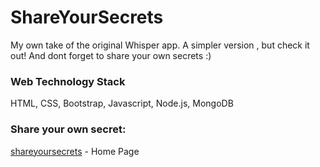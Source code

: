 # ShareYourSecrets

My own take of the original Whisper app. A simpler version , but check it out! And dont forget to share your own secrets :) 

### Web Technology Stack
HTML, CSS, Bootstrap, Javascript, Node.js, MongoDB

### Share your own secret:

 [shareyoursecrets](https://www.shareyoursecrets.herokuapp.com) - Home Page

